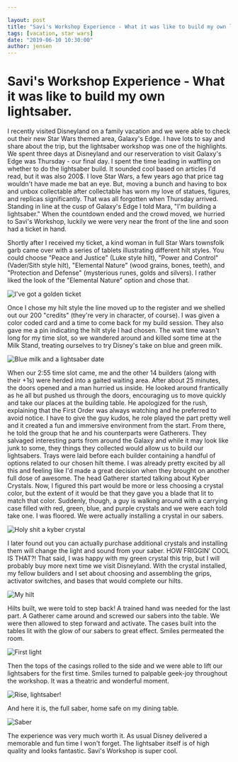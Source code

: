 ```yaml
---

layout: post
title: "Savi's Workshop Experience - What it was like to build my own lightsaber."
tags: [vacation, star wars]
date: "2019-06-10 10:30:00"
author: jensen
---
```


# Savi's Workshop Experience - What it was like to build my own lightsaber.

I recently visited Disneyland on a family vacation and we were able to check out their new Star Wars themed area, Galaxy's Edge. I have lots to say and share about the trip, but the lightsaber workshop was one of the highlights. We spent three days at Disneyland and our reserveration to visit Galaxy's Edge was Thursday - our final day. I spent the time leading in waffling on whether to do the lightsaber build. It sounded cool based on articles I'd read, but it was also 200$. I love Star Wars, a few years ago that price tag wouldn't have made me bat an eye. But, moving a bunch and having to box and unbox collectable after collectable has worn my love of statues, figures, and replicas significantly. That was all forgotten when Thursday arrived. Standing in line at the cusp of Galaxy's Edge I told Mara, "I'm building a lightsaber." When the countdown ended and the crowd moved, we hurried to Savi's Workshop, luckily we were very near the front of the line and soon had a ticket in hand.

Shortly after I received my ticket, a kind woman in full Star Wars townsfolk garb came over with a series of tablets illustrating different hilt styles. You could choose "Peace and Justice" (Luke style hilt), "Power and Control" (Vader/Sith style hilt), "Elemental Nature" (wood grains, bones, teeth), and "Protection and Defense" (mysterious runes, golds and silvers). I rather liked the look of the "Elemental Nature" option and chose that.

![I've got a golden ticket](/images/Savi/goldenticket.JPG)

Once I chose my hilt style the line moved up to the register and we shelled out our 200 "credits" (they're very in character, of course). I was given a color coded card and a time to come back for my build session. They also gave me a pin indicating the hilt style I had chosen. The wait time wasn't long for my time slot, so we wandered around and killed some time at the Milk Stand, treating ourselves to try Disney's take on blue and green milk. 

![Blue milk and a lightsaber date](/images/Savi/milk2.jpg)

When our 2:55 time slot came, me and the other 14 builders (along with their +1s) were herded into a gaited waiting area. After about 25 minutes, the doors opened and a man hurried us inside. He looked around frantically as he all but pushed us through the doors, encouraging us to move quickly and take our places at the building table. He apologized for the rush, explaining that the First Order was always watching and he preferred to avoid notice. I have to give the guy kudos, he role played the part pretty well and it created a fun and immersive environment from the start. From there, he told the group that he and his counterparts were Gatherers. They salvaged interesting parts from around the Galaxy and while it may look like junk to some, they things they collected would allow us to build our lightsabers. Trays were laid before each builder containing a handful of options related to our chosen hilt theme. I was already pretty excited by all this and feeling like I'd made a great decision when they brought on another full dose of awesome. The head Gatherer started talking about Kyber Crystals. Now, I figured this part would be more or less choosing a crystal color, but the extent of it would be that they gave you a blade that lit to match that color. Suddenly, though, a guy is walking around with a carrying case filled with red, green, blue, and purple crystals and we were each told take one. I was floored. We were actually installing a crystal in our sabers.

![Holy shit a kyber crystal](/images/Savi/crystal.JPG)

I later found out you can actually purchase additional crystals and installing them will change the light and sound from your saber. HOW FRIGGIN' COOL IS THAT?! That said, I was happy with my green crystal this trip, but I will probably buy more next time we visit Disneyland. With the crystal installed, my fellow builders and I set about choosing and assembling the grips, activator switches, and bases that would complete our hilts. 


![My hilt](/images/Savi/hilt.JPG)

Hilts built, we were told to step back! A trained hand was needed for the last part. A Gatherer came around and screwed our sabers into the table. We were then allowed to step forward and activate. The cases built into the tables lit with the glow of our sabers to great effect. Smiles permeated the room.

![First light](/images/Savi/firstlight.JPG)

Then the tops of the casings rolled to the side and we were able to lift our lightsabers for the first time. Smiles turned to palpable geek-joy throughout the workshop. It was a theatric and wonderful moment.

![Rise, lightsaber!](/images/Savi/rise.JPG)


And here it is, the full saber, home safe on my dining table.

![Saber](/images/Savi/saber.jpg)

The experience was very much worth it. As usual Disney delivered a memorable and fun time I won't forget. The lightsaber itself is of high quality and looks fantastic. Savi's Workshop is super cool.




